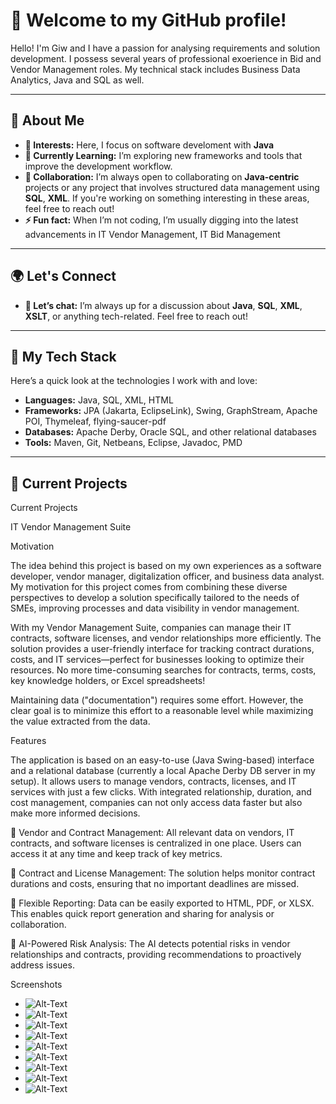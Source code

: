 # 👋 Welcome to my GitHub profile! 

Hello! I'm Giw and I have a passion for analysing requirements and solution development. I possess several years of professional exoerience in Bid and Vendor Management roles. My technical stack includes  Business Data Analytics, Java and SQL as well.

---

## 🚀 About Me

- **👀 Interests:** Here, I focus on software develoment with **Java** 
- **🌱 Currently Learning:** I’m exploring new frameworks and tools that improve the development workflow.
- **💞️ Collaboration:** I’m always open to collaborating on **Java-centric** projects or any project that involves structured data management using **SQL**, **XML**. 
                        If you're working on something interesting in these areas, feel free to reach out!
- **⚡ Fun fact:** When I’m not coding, I’m usually digging into the latest advancements in IT Vendor Management, IT Bid Management
---

## 🌍 Let's Connect
- **💬 Let’s chat:** I’m always up for a discussion about **Java**, **SQL**, **XML**, **XSLT**, or anything tech-related. Feel free to reach out!
---

## 🔧 My Tech Stack

Here’s a quick look at the technologies I work with and love:

- **Languages:** Java, SQL, XML, HTML
- **Frameworks:** JPA (Jakarta, EclipseLink), Swing, GraphStream, Apache POI, Thymeleaf, flying-saucer-pdf 
- **Databases:** Apache Derby, Oracle SQL, and other relational databases
- **Tools:** Maven, Git, Netbeans, Eclipse, Javadoc, PMD

---

## 🎯 Current Projects

Current Projects

IT Vendor Management Suite

Motivation

The idea behind this project is based on my own experiences as a software developer, vendor manager, digitalization officer, and business data analyst. My motivation for this project comes from combining these diverse perspectives to develop a solution specifically tailored to the needs of SMEs, improving processes and data visibility in vendor management.

With my Vendor Management Suite, companies can manage their IT contracts, software licenses, and vendor relationships more efficiently. The solution provides a user-friendly interface for tracking contract durations, costs, and IT services—perfect for businesses looking to optimize their resources. No more time-consuming searches for contracts, terms, costs, key knowledge holders, or Excel spreadsheets!

Maintaining data ("documentation") requires some effort. However, the clear goal is to minimize this effort to a reasonable level while maximizing the value extracted from the data.

Features

The application is based on an easy-to-use (Java Swing-based) interface and a relational database (currently a local Apache Derby DB server in my setup). It allows users to manage vendors, contracts, licenses, and IT services with just a few clicks. With integrated relationship, duration, and cost management, companies can not only access data faster but also make more informed decisions.

🔹 Vendor and Contract Management:
All relevant data on vendors, IT contracts, and software licenses is centralized in one place. Users can access it at any time and keep track of key metrics.

🔹 Contract and License Management:
The solution helps monitor contract durations and costs, ensuring that no important deadlines are missed.

🔹 Flexible Reporting:
Data can be easily exported to HTML, PDF, or XLSX. This enables quick report generation and sharing for analysis or collaboration.

🔹 AI-Powered Risk Analysis:
The AI detects potential risks in vendor relationships and contracts, providing recommendations to proactively address issues.


Screenshots 
- ![Alt-Text](Bildschirmfoto_26.png)
- ![Alt-Text](Bildschirmfoto_18.png)
- ![Alt-Text](Bildschirmfoto_17.png)
- ![Alt-Text](Bildschirmfoto_20.png)
- ![Alt-Text](Bild02.png)
- ![Alt-Text](Bild06.png)
- ![Alt-Text](Bildschirmfoto_24.png)
- ![Alt-Text](Bildschirmfoto_50.png)
- ![Alt-Text](Bild08.png)
